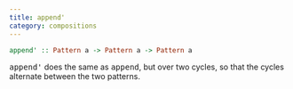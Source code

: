 ```yaml
---
title: append'
category: compositions
---
```

```haskell
append' :: Pattern a -> Pattern a -> Pattern a
```

<tt>append'</tt> does the same as <tt>append</tt>, but over two
cycles, so that the cycles alternate between the two patterns.

